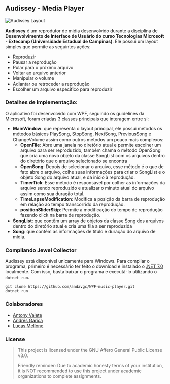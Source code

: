 ## Audissey - Media Player
<img src="https://github.com/andavgc/WPF-music-player/assets/108239558/cae23ebe-227d-4905-82cc-50e590d95eb1" 
      alt="Audissey Layout" 
      align=center 
      style="display: block;
            margin-left: auto;
            margin-right: auto;"
/>

**Audissey** é um reprodutor de midia desenvolvido durante a disciplina de **Desenvolvimento de Interface de Usuário do curso Tecnologias Microsoft - Extecamp (Universidade Estadual de Campinas)**. 
Ele possui um layout simples que permite as seguintes ações:
- Reproduzir
- Pausar a reprodução
- Pular para o próximo arquivo
- Voltar ao arquivo anterior
- Manipular o volume
- Adiantar ou retroceder a reprodução
- Escolher um arquivo específico para reproduzir


### Detalhes de implementação:

O aplicativo foi desenvolvido com WPF, seguindo os guidelines da Microsoft, foram criadas 3 classes principais que interagem entre si:
- **MainWindow**: que representa o layout principal, ele possui metodos os métodos básicos PlaySong, StopSong, NextSong, PreviousSong e ChangeVolume assim como outros métodos um pouco mais complexos:
  - **OpenFile**: Abre uma janela no diretório atual e permite escolher um arquivo para ser reproduzido, também chama o método OpenSong que cria uma novo objeto da classe SongList com os arquivos dentro do diretório que o arquivo selecionado se encontra
  - **OpenSong**: Depois de selecionar o arquivo, esse método é o que de fato abre o arquivo, colhe suas informações para criar o SongList e o objeto Song do arquivo atual, e da início à reprodução.
  - **TimerTick**: Esse método é responsável por colher as informações da arquivo sendo reproduzido e atualizar o minuto atual do arquivo assim como sua duração total.
  - **TimeLapseModification**: Modifica a posição da barra de reprodução em relação ao tempo transcorrido da reprodução.
  - **positionSliderSkip**: Permite a modificação do tempo de reprodução fazendo click na barra de reprodução.
- **SongList**: que contêm um array de objetos da classe Song dos arquivos dentro do diretório atual e cria uma fila a ser reproduzida 
- **Song**: que contêm as informações de título e duração do arquivo de mídia.

### Compilando Jewel Collector
Audissey está disponível unicamente para Windows. Para compilar o programa, primeiro é necessário ter feito o download e instalado o [.NET 7.0](https://dotnet.microsoft.com/en-us/download/dotnet/7.0) localmente.
Com  isso, basta baixar o programa e executá-lo utilizando o `dotnet run`.
```shell
git clone https://github.com/andavgc/WPF-music-player.git
dotnet run
```

### Colaboradores
- [Antony Valete](https://github.com/AntonyValete)
- [Andrés Garica](https://github.com/andavgc)
- [Lucas Mellone](https://github.com/lknknm)

### License
> This project is licensed under the GNU Affero General Public License v3.0. 
>
> Friendly reminder: Due to academic honesty terms of your institution, it is NOT recommended to use this project under academic organizations to complete assignments.

